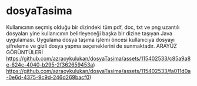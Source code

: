 # dosyaTasima
Kullanıcının seçmiş olduğu bir dizindeki tüm pdf, doc, txt ve png uzantılı dosyaları yine kullanıcının belirleyeceği başka bir dizine taşıyan Java uygulaması.
Uygulama dosya taşıma işlemi öncesi kullanıcıya dosyayı şifreleme ve gizli dosya yapma seçeneklerini de sunmaktadır.
ARAYÜZ GÖRÜNTÜLERİ
https://github.com/azraoykulukan/dosyaTasima/assets/115402533/c85a9a8e-624c-4040-b295-2f362659453a)
https://github.com/azraoykulukan/dosyaTasima/assets/115402533/fa011d0a-0e6d-4375-9c9d-246d269bacf0)
